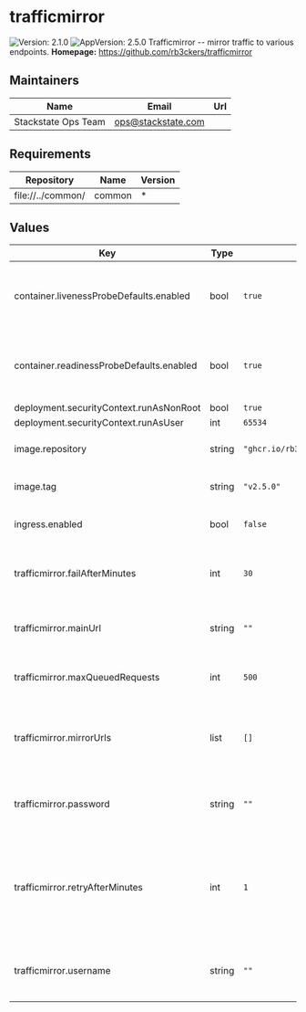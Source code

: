 # trafficmirror

![Version: 2.1.0](https://img.shields.io/badge/Version-2.1.0-informational?style=flat-square) ![AppVersion: 2.5.0](https://img.shields.io/badge/AppVersion-2.5.0-informational?style=flat-square)
Trafficmirror -- mirror traffic to various endpoints.
**Homepage:** <https://github.com/rb3ckers/trafficmirror>
## Maintainers

| Name | Email | Url |
| ---- | ------ | --- |
| Stackstate Ops Team | <ops@stackstate.com> |  |

## Requirements

| Repository | Name | Version |
|------------|------|---------|
| file://../common/ | common | * |
## Values

| Key | Type | Default | Description |
|-----|------|---------|-------------|
| container.livenessProbeDefaults.enabled | bool | `true` | Use defaults for the `livenessProbe` from the upstream `common` chart. |
| container.readinessProbeDefaults.enabled | bool | `true` | Use defaults for the `readinessProbe` from the upstream `common` chart. |
| deployment.securityContext.runAsNonRoot | bool | `true` |  |
| deployment.securityContext.runAsUser | int | `65534` |  |
| image.repository | string | `"ghcr.io/rb3ckers/trafficmirror"` | Base container image repository. |
| image.tag | string | `"v2.5.0"` | Default container image tag. |
| ingress.enabled | bool | `false` | Enable use of ingress controllers. |
| trafficmirror.failAfterMinutes | int | `30` | Remove a target when it has been failing for this many minutes. |
| trafficmirror.mainUrl | string | `""` | The default URL to receive the mirrored traffic. |
| trafficmirror.maxQueuedRequests | int | `500` | Max requests that gets queued per mirror target. |
| trafficmirror.mirrorUrls | list | `[]` | The additional URLs that should also receive mirrored traffic. |
| trafficmirror.password | string | `""` | Basic auth password for the Trafficmirror service. |
| trafficmirror.retryAfterMinutes | int | `1` | After 5 successive failures a target is temporarily disabled, it will be retried after this many minutes. |
| trafficmirror.username | string | `""` | Basic auth username for the Trafficmirror service. |

